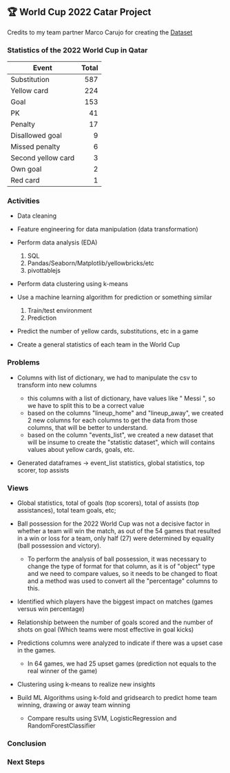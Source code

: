 ## 🏆 World Cup 2022 Catar Project 

Credits to my team partner Marco Carujo for creating the [Dataset](https://www.kaggle.com/datasets/mcarujo/fifa-world-cup-2022-catar)

### Statistics of the 2022 World Cup in Qatar
|        Event       | Total |
|-------------------|-------:|
|    Substitution    |  587  |
|     Yellow card    |  224  |
|        Goal        |  153  |
|         PK         |   41  |
|       Penalty      |   17  |
|   Disallowed goal  |   9   |
|   Missed penalty   |   6   |
| Second yellow card |   3   |
|      Own goal      |   2   |
|      Red card      |   1   |

### Activities

- Data cleaning

- Feature engineering for data manipulation (data transformation)

- Perform data analysis (EDA)
    1. SQL
    2. Pandas/Seaborn/Matplotlib/yellowbricks/etc
    3. pivottablejs

- Perform data clustering using k-means

- Use a machine learning algorithm for prediction or something similar
    1. Train/test environment
    2. Prediction

- Predict the number of yellow cards, substitutions, etc in a game

- Create a general statistics of each team in the World Cup

### Problems

* Columns with list of dictionary, we had to manipulate the csv to transform into new columns
    - this columns with a list of dictionary, have values like " Messi ", so we have to split this to be a correct value
    - based on the columns "lineup_home" and "lineup_away", we created 2 new columns for each columns to get the data from those columns, that will be better to understand.
    - based on the column "events_list", we created a new dataset that will be insume to create the "statistic dataset", which will contains values about yellow cards, goals, etc.
    
* Generated dataframes -> event_list statistics, global statistics, top scorer, top assists

### Views

* Global statistics, total of goals (top scorers), total of assists (top assistances), total team goals, etc;

* Ball possession for the 2022 World Cup was not a decisive factor in whether a team will win the match, as out of the 54 games that resulted in a win or loss for a team, only half (27) were determined by equality (ball possession and victory).
    - To perform the analysis of ball possession, it was necessary to change the type of format for that column, as it is of "object" type and we need to compare values, so it needs to be changed to float and a method was used to convert all the "percentage" columns to this.

* Identified which players have the biggest impact on matches (games versus win percentage)

* Relationship between the number of goals scored and the number of shots on goal (Which teams were most effective in goal kicks)

* Predictions columns were analyzed to indicate if there was a upset case in the games.
    - In 64 games, we had 25 upset games (prediction not equals to the real winner of the game)

* Clustering using k-means to realize new insights

* Build ML Algorithms using k-fold and gridsearch to predict home team winning, drawing or away team winning
    - Compare results using SVM, LogisticRegression and RandomForestClassifier

### Conclusion

### Next Steps